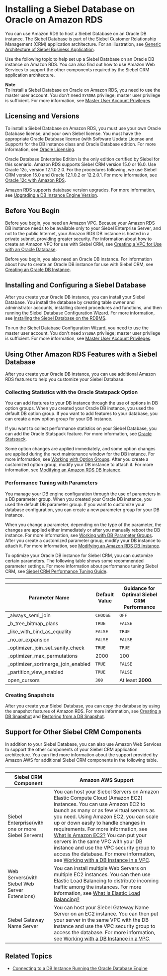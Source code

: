# Installing a Siebel Database on Oracle on Amazon RDS<a name="Oracle.Resources.Siebel"></a>

You can use Amazon RDS to host a Siebel Database on an Oracle DB instance\. The Siebel Database is part of the Siebel Customer Relationship Management \(CRM\) application architecture\. For an illustration, see [ Generic Architecture of Siebel Business Application](https://docs.oracle.com/cd/E63029_01/books/PerformTun/performtun_archinfra.htm#i1043361)\. 

Use the following topic to help set up a Siebel Database on an Oracle DB instance on Amazon RDS\. You can also find out how to use Amazon Web Services to support the other components required by the Siebel CRM application architecture\. 

**Note**  
To install a Siebel Database on Oracle on Amazon RDS, you need to use the master user account\. You don't need `SYSDBA` privilege; master user privilege is sufficient\. For more information, see [Master User Account Privileges](UsingWithRDS.MasterAccounts.md)\. 

## Licensing and Versions<a name="Oracle.Resources.Siebel.Versions"></a>

To install a Siebel Database on Amazon RDS, you must use your own Oracle Database license, and your own Siebel license\. You must have the appropriate Oracle Database license \(with Software Update License and Support\) for the DB instance class and Oracle Database edition\. For more information, see [Oracle Licensing](CHAP_Oracle.md#Oracle.Concepts.Licensing)\. 

Oracle Database Enterprise Edition is the only edition certified by Siebel for this scenario\. Amazon RDS supports Siebel CRM version 15\.0 or 16\.0\. Use Oracle 12c, version 12\.1\.0\.2\.0\. For the procedures following, we use Siebel CRM version 15\.0 and Oracle 12\.1\.0\.2 or 12\.2\.0\.1\. For more information, see [Oracle 12c with Amazon RDS](CHAP_Oracle.md#Oracle.Concepts.FeatureSupport.12c)\. 

Amazon RDS supports database version upgrades\. For more information, see [Upgrading a DB Instance Engine Version](USER_UpgradeDBInstance.Upgrading.md)\. 

## Before You Begin<a name="Oracle.Resources.Siebel.BeforeYouBegin"></a>

Before you begin, you need an Amazon VPC\. Because your Amazon RDS DB instance needs to be available only to your Siebel Enterprise Server, and not to the public Internet, your Amazon RDS DB instance is hosted in a private subnet, providing greater security\. For information about how to create an Amazon VPC for use with Siebel CRM, see [Creating a VPC for Use with an Oracle Database](Oracle.Resources.Shared.md#Oracle.Resources.Shared.VPC)\. 

Before you begin, you also need an Oracle DB instance\. For information about how to create an Oracle DB instance for use with Siebel CRM, see [Creating an Oracle DB Instance](Oracle.Resources.Shared.md#Oracle.Resources.Shared.Database.RDS)\. 

## Installing and Configuring a Siebel Database<a name="Oracle.Resources.Siebel.Database.Siebel"></a>

After you create your Oracle DB instance, you can install your Siebel Database\. You install the database by creating table owner and administrator accounts, installing stored procedures and functions, and then running the Siebel Database Configuration Wizard\. For more information, see [ Installing the Siebel Database on the RDBMS](https://docs.oracle.com/cd/E63029_01/books/SiebInstWIN/SiebInstCOM_ConfigDB.html)\. 

To run the Siebel Database Configuration Wizard, you need to use the master user account\. You don't need `SYSDBA` privilege; master user privilege is sufficient\. For more information, see [Master User Account Privileges](UsingWithRDS.MasterAccounts.md)\. 

## Using Other Amazon RDS Features with a Siebel Database<a name="Oracle.Resources.Siebel.Miscellaneous"></a>

After you create your Oracle DB instance, you can use additional Amazon RDS features to help you customize your Siebel Database\.

### Collecting Statistics with the Oracle Statspack Option<a name="Oracle.Resources.Siebel.Options"></a>

You can add features to your DB instance through the use of options in DB option groups\. When you created your Oracle DB instance, you used the default DB option group\. If you want to add features to your database, you can create a new option group for your DB instance\. 

If you want to collect performance statistics on your Siebel Database, you can add the Oracle Statspack feature\. For more information, see [Oracle Statspack](Appendix.Oracle.Options.Statspack.md)\. 

Some option changes are applied immediately, and some option changes are applied during the next maintenance window for the DB instance\. For more information, see [Working with Option Groups](USER_WorkingWithOptionGroups.md)\. After you create a customized option group, modify your DB instance to attach it\. For more information, see [Modifying an Amazon RDS DB Instance](Overview.DBInstance.Modifying.md)\. 

### Performance Tuning with Parameters<a name="Oracle.Resources.Siebel.Parameters"></a>

You manage your DB engine configuration through the use of parameters in a DB parameter group\. When you created your Oracle DB instance, you used the default DB parameter group\. If you want to customize your database configuration, you can create a new parameter group for your DB instance\. 

When you change a parameter, depending on the type of the parameter, the changes are applied either immediately or after you manually reboot the DB instance\. For more information, see [Working with DB Parameter Groups](USER_WorkingWithParamGroups.md)\. After you create a customized parameter group, modify your DB instance to attach it\. For more information, see [Modifying an Amazon RDS DB Instance](Overview.DBInstance.Modifying.md)\. 

To optimize your Oracle DB instance for Siebel CRM, you can customize certain parameters\. The following table shows some recommended parameter settings\. For more information about performance tuning Siebel CRM, see [Siebel CRM Performance Tuning Guide](https://docs.oracle.com/cd/E63029_01/books/PerformTun/toc.htm)\.  


****  

| Parameter Name | Default Value | Guidance for Optimal Siebel CRM Performance | 
| --- | --- | --- | 
| \_always\_semi\_join | `CHOOSE` | `OFF`  | 
| \_b\_tree\_bitmap\_plans | `TRUE` | `FALSE`  | 
| \_like\_with\_bind\_as\_equality | `FALSE` | `TRUE`  | 
| \_no\_or\_expansion | `FALSE` | `FALSE`  | 
| \_optimizer\_join\_sel\_sanity\_check | `TRUE` | `TRUE`  | 
| \_optimizer\_max\_permutations | 2000 | 100  | 
| \_optimizer\_sortmerge\_join\_enabled | `TRUE` | `FALSE`  | 
| \_partition\_view\_enabled | `TRUE` | `FALSE`  | 
| open\_cursors | `300` | At least **2000**\.  | 

### Creating Snapshots<a name="Oracle.Resources.Siebel.Snapshots"></a>

After you create your Siebel Database, you can copy the database by using the snapshot features of Amazon RDS\. For more information, see [Creating a DB Snapshot](USER_CreateSnapshot.md) and [Restoring from a DB Snapshot](USER_RestoreFromSnapshot.md)\. 

## Support for Other Siebel CRM Components<a name="Oracle.Resources.Siebel.OtherComponents"></a>

In addition to your Siebel Database, you can also use Amazon Web Services to support the other components of your Siebel CRM application architecture\. You can find more information about the support provided by Amazon AWS for additional Siebel CRM components in the following table\. 


****  

| Siebel CRM Component | Amazon AWS Support | 
| --- | --- | 
| Siebel Enterprise\(with one or more Siebel Servers\) |  You can host your Siebel Servers on Amazon Elastic Compute Cloud \(Amazon EC2\) instances\. You can use Amazon EC2 to launch as many or as few virtual servers as you need\. Using Amazon EC2, you can scale up or down easily to handle changes in requirements\. For more information, see [What Is Amazon EC2?](https://docs.aws.amazon.com/AWSEC2/latest/UserGuide/concepts.html)  You can put your servers in the same VPC with your DB instance and use the VPC security group to access the database\. For more information, see [Working with a DB Instance in a VPC](USER_VPC.WorkingWithRDSInstanceinaVPC.md)\.   | 
| Web Servers\(with Siebel Web Server Extensions\) |  You can install multiple Web Servers on multiple EC2 instances\. You can then use Elastic Load Balancing to distribute incoming traffic among the instances\. For more information, see [What Is Elastic Load Balancing?](https://docs.aws.amazon.com/elasticloadbalancing/latest/userguide/elastic-load-balancing.html)   | 
| Siebel Gateway Name Server |  You can host your Siebel Gateway Name Server on an EC2 instance\. You can then put your server in the same VPC with the DB instance and use the VPC security group to access the database\. For more information, see [Working with a DB Instance in a VPC](USER_VPC.WorkingWithRDSInstanceinaVPC.md)\.   | 

## Related Topics<a name="w127aac31d103c19c19"></a>
+ [Connecting to a DB Instance Running the Oracle Database Engine](USER_ConnectToOracleInstance.md)